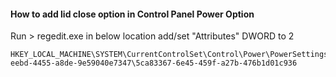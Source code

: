#### How to add lid close option in Control Panel Power Option 
Run > regedit.exe in below location add/set "Attributes" DWORD to 2
```
HKEY_LOCAL_MACHINE\SYSTEM\CurrentControlSet\Control\Power\PowerSettings\4f971e89-eebd-4455-a8de-9e59040e7347\5ca83367-6e45-459f-a27b-476b1d01c936
```
